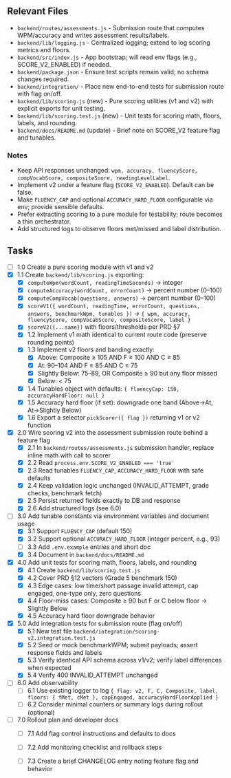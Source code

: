 ## Relevant Files

- `backend/routes/assessments.js` - Submission route that computes WPM/accuracy and writes assessment results/labels.
- `backend/lib/logging.js` - Centralized logging; extend to log scoring metrics and floors.
- `backend/src/index.js` - App bootstrap; will read env flags (e.g., SCORE_V2_ENABLED) if needed.
- `backend/package.json` - Ensure test scripts remain valid; no schema changes required.
- `backend/integration/` - Place new end-to-end tests for submission route with flag on/off.
- `backend/lib/scoring.js` (new) - Pure scoring utilities (v1 and v2) with explicit exports for unit testing.
- `backend/lib/scoring.test.js` (new) - Unit tests for scoring math, floors, labels, and rounding.
- `backend/docs/README.md` (update) - Brief note on SCORE_V2 feature flag and tunables.

### Notes

- Keep API responses unchanged: `wpm, accuracy, fluencyScore, compVocabScore, compositeScore, readingLevelLabel`.
- Implement v2 under a feature flag (`SCORE_V2_ENABLED`). Default can be false.
- Make `FLUENCY_CAP` and optional `ACCURACY_HARD_FLOOR` configurable via env; provide sensible defaults.
- Prefer extracting scoring to a pure module for testability; route becomes a thin orchestrator.
- Add structured logs to observe floors met/missed and label distribution.

## Tasks

- [ ] 1.0 Create a pure scoring module with v1 and v2
- [x] 1.1 Create `backend/lib/scoring.js` exporting:
    - [x] `computeWpm(wordCount, readingTimeSeconds)` → integer
    - [x] `computeAccuracy(wordCount, errorCount)` → percent number (0–100)
    - [x] `computeCompVocab(questions, answers)` → percent number (0–100)
    - [x] `scoreV1({ wordCount, readingTime, errorCount, questions, answers, benchmarkWpm, tunables })` → `{ wpm, accuracy, fluencyScore, compVocabScore, compositeScore, label }`
    - [x] `scoreV2({...same})` with floors/thresholds per PRD §7
  - [x] 1.2 Implement v1 math identical to current route code (preserve rounding points)
  - [x] 1.3 Implement v2 floors and banding exactly:
    - [x] Above: Composite ≥ 105 AND F ≥ 100 AND C ≥ 85
    - [x] At: 90–104 AND F ≥ 85 AND C ≥ 75
    - [x] Slightly Below: 75–89, OR Composite ≥ 90 but any floor missed
    - [x] Below: < 75
  - [x] 1.4 Tunables object with defaults: `{ fluencyCap: 150, accuracyHardFloor: null }`
  - [x] 1.5 Accuracy hard floor (if set): downgrade one band (Above→At, At→Slightly Below)
  - [x] 1.6 Export a selector `pickScorer({ flag })` returning v1 or v2 function

- [x] 2.0 Wire scoring v2 into the assessment submission route behind a feature flag
  - [x] 2.1 In `backend/routes/assessments.js` submission handler, replace inline math with call to scorer
  - [x] 2.2 Read `process.env.SCORE_V2_ENABLED === 'true'`
  - [x] 2.3 Read tunables `FLUENCY_CAP`, `ACCURACY_HARD_FLOOR` with safe defaults
  - [x] 2.4 Keep validation logic unchanged (INVALID_ATTEMPT, grade checks, benchmark fetch)
  - [x] 2.5 Persist returned fields exactly to DB and response
  - [x] 2.6 Add structured logs (see 6.0)

- [ ] 3.0 Add tunable constants via environment variables and document usage
  - [x] 3.1 Support `FLUENCY_CAP` (default 150)
  - [x] 3.2 Support optional `ACCURACY_HARD_FLOOR` (integer percent, e.g., 93)
  - [ ] 3.3 Add `.env.example` entries and short doc
  - [x] 3.4 Document in `backend/docs/README.md`

- [x] 4.0 Add unit tests for scoring math, floors, labels, and rounding
  - [x] 4.1 Create `backend/lib/scoring.test.js`
  - [x] 4.2 Cover PRD §12 vectors (Grade 5 benchmark 150)
  - [x] 4.3 Edge cases: low time/short passage invalid attempt, cap engaged, one-type only, zero questions
  - [x] 4.4 Floor-miss cases: Composite ≥ 90 but F or C below floor → Slightly Below
  - [x] 4.5 Accuracy hard floor downgrade behavior

- [x] 5.0 Add integration tests for submission route (flag on/off)
  - [x] 5.1 New test file `backend/integration/scoring-v2.integration.test.js`
  - [x] 5.2 Seed or mock benchmarkWPM; submit payloads; assert response fields and labels
  - [x] 5.3 Verify identical API schema across v1/v2; verify label differences when expected
  - [x] 5.4 Verify 400 INVALID_ATTEMPT unchanged

- [ ] 6.0 Add observability
  - [ ] 6.1 Use existing logger to log `{ flag: v2, F, C, Composite, label, floors: { fMet, cMet }, capEngaged, accuracyHardFloorApplied }`
  - [ ] 6.2 Consider minimal counters or summary logs during rollout (optional)

- [ ] 7.0 Rollout plan and developer docs
  - [ ] 7.1 Add flag control instructions and defaults to docs
  - [ ] 7.2 Add monitoring checklist and rollback steps
  - [ ] 7.3 Create a brief CHANGELOG entry noting feature flag and behavior



